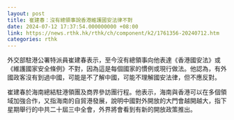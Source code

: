 ```yaml
---
layout: post
title: 崔建春：沒有總領事說香港維護國安法律不對
date: 2024-07-12 17:37:54.000000000 +08:00
link: https://news.rthk.hk/rthk/ch/component/k2/1761356-20240712.htm
categories: rthk
---
```


外交部駐港公署特派員崔建春表示，至今沒有總領事向他表達《香港國安法》或《維護國家安全條例》不對，因為這是每個國家的慣例或現行做法。他認為，有外國政客沒有到過中國，可能是不了解中國，可能不理解國安法律，但不應反對。

崔建春於海南總結駐港領團及商界參訪團行程。他表示，海南與香港可以在多個領域加強合作，又指海南的自貿港發展，說明中國對外開放的大門會越開越大，指下星期舉行的中共二十屆三中全會，外界將會看到有新的開放政策推出。
